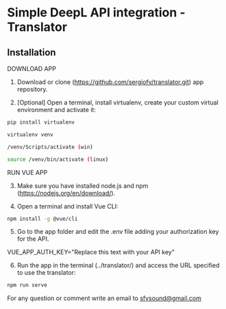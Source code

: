 # Simple DeepL API integration - Translator

## Installation

DOWNLOAD APP

1. Download or clone (https://github.com/sergiofv/translator.git) app repository.

2. [Optional] Open a terminal, install virtualenv, create your custom virtual environment and activate it:

```bash
pip install virtualenv

virtualenv venv

/venv/Scripts/activate (win)

source /venv/bin/activate (linux)
```

RUN VUE APP

3. Make sure you have installed node.js and npm (https://nodejs.org/en/download/).

4. Open a terminal and install Vue CLI:

```bash
npm install -g @vue/cli
```

5. Go to the app folder and edit the .env file adding your authorization key for the API.

VUE_APP_AUTH_KEY="Replace this text with your API key"

6. Run the app in the terminal (../translator/) and access the URL specified to use the translator:

```bash
npm run serve
```

For any question or comment write an email to sfvsound@gmail.com
